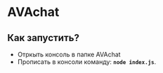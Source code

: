 ﻿# AVAchat #

## Как запустить?

* Отркыть консоль в папке AVAchat
* Прописать в консоли команду: **`node index.js`**.

